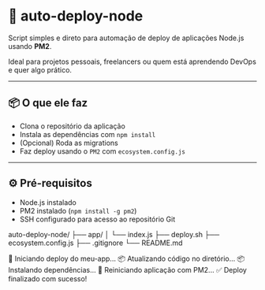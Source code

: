 # 🚀 auto-deploy-node

Script simples e direto para automação de deploy de aplicações Node.js usando **PM2**.

Ideal para projetos pessoais, freelancers ou quem está aprendendo DevOps e quer algo prático.

---

## 📦 O que ele faz

- Clona o repositório da aplicação
- Instala as dependências com `npm install`
- (Opcional) Roda as migrations
- Faz deploy usando o `PM2` com `ecosystem.config.js`

---

## ⚙️ Pré-requisitos

- Node.js instalado
- PM2 instalado (`npm install -g pm2`)
- SSH configurado para acesso ao repositório Git


auto-deploy-node/
├── app/
│   └── index.js
├── deploy.sh
├── ecosystem.config.js
├── .gitignore
└── README.md

🚀 Iniciando deploy do meu-app...
📦 Atualizando código no diretório...
📦 Instalando dependências...
🔄 Reiniciando aplicação com PM2...
✅ Deploy finalizado com sucesso!
